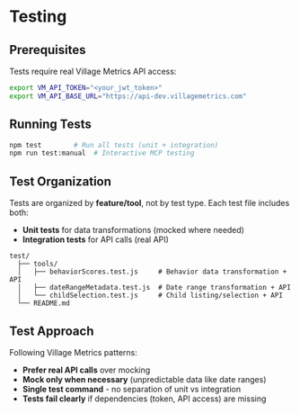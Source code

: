# Testing

## Prerequisites

Tests require real Village Metrics API access:

```bash
export VM_API_TOKEN="<your_jwt_token>"
export VM_API_BASE_URL="https://api-dev.villagemetrics.com"
```

## Running Tests

```bash
npm test        # Run all tests (unit + integration)
npm run test:manual  # Interactive MCP testing
```

## Test Organization

Tests are organized by **feature/tool**, not by test type. Each test file includes both:
- **Unit tests** for data transformations (mocked where needed)
- **Integration tests** for API calls (real API)

```
test/
  ├── tools/
  │   ├── behaviorScores.test.js     # Behavior data transformation + API
  │   ├── dateRangeMetadata.test.js  # Date range transformation + API  
  │   └── childSelection.test.js     # Child listing/selection + API
  └── README.md
```

## Test Approach

Following Village Metrics patterns:
- **Prefer real API calls** over mocking
- **Mock only when necessary** (unpredictable data like date ranges)
- **Single test command** - no separation of unit vs integration
- **Tests fail clearly** if dependencies (token, API access) are missing
